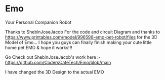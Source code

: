 # Emo
Your Personal Companion Robot

Thanks to ShebinJoseJacob For the code and circuit Diagram and thanks to https://www.printables.com/model/996596-emo-pet-robot/files for the 3D Model of Emo... I hope you guys can finally finish making your cute little home pet EMO & hope it works!!!

Go Check out ShebinJoseJacob's work here :- https://github.com/CodersCafeTech/Emo/blob/main

I have changed the 3D Design to the actual EMO
